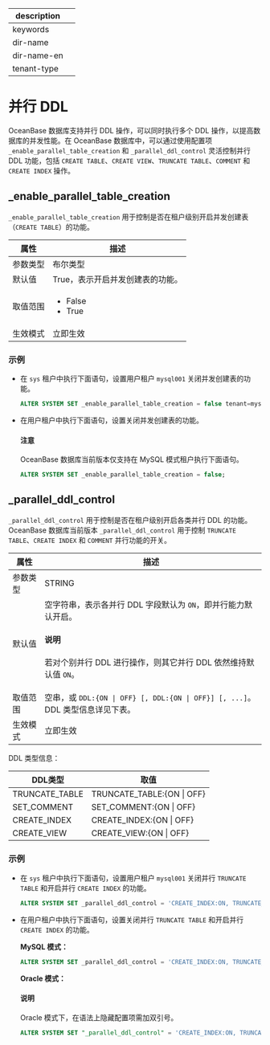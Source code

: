 |description||
|---|---|
|keywords||
|dir-name||
|dir-name-en||
|tenant-type||

# 并行 DDL

OceanBase 数据库支持并行 DDL 操作，可以同时执行多个 DDL 操作，以提高数据库的并发性能。在 OceanBase 数据库中，可以通过使用配置项 `_enable_parallel_table_creation` 和 `_parallel_ddl_control` 灵活控制并行 DDL 功能，包括 `CREATE TABLE`、`CREATE VIEW`、`TRUNCATE TABLE`、`COMMENT` 和 `CREATE INDEX` 操作。

## _enable_parallel_table_creation

`_enable_parallel_table_creation` 用于控制是否在租户级别开启并发创建表（`CREATE TABLE`）的功能。

|  **属性** |    **描述**    |
|-----------|----------------|
| 参数类型  | 布尔类型         |
| 默认值    | True，表示开启并发创建表的功能。            |
| 取值范围  | <ul><li> False   </li><li> True  </li></ul>|
| 生效模式  | 立即生效        |

### 示例

* 在 `sys` 租户中执行下面语句，设置用户租户 `mysql001` 关闭并发创建表的功能。

    ```sql
    ALTER SYSTEM SET _enable_parallel_table_creation = false tenant=mysql001;
    ```

* 在用户租户中执行下面语句，设置关闭并发创建表的功能。

    <main id="notice" type='notice'>
      <h4>注意</h4>
      <p>OceanBase 数据库当前版本仅支持在 MySQL 模式租户执行下面语句。</p>
    </main>

    ```sql
    ALTER SYSTEM SET _enable_parallel_table_creation = false;
    ```

## _parallel_ddl_control

`_parallel_ddl_control` 用于控制是否在租户级别开启各类并行 DDL 的功能。OceanBase 数据库当前版本 `_parallel_ddl_control` 用于控制 `TRUNCATE TABLE`、`CREATE INDEX` 和 `COMMENT` 并行功能的开关。

|  **属性** |    **描述**    |
|-----------|----------------|
| 参数类型  | STRING         |
| 默认值    | 空字符串，表示各并行 DDL 字段默认为 `ON`，即并行能力默认开启。 <main id="notice" type='explain'><h4>说明</h4><p>若对个别并行 DDL 进行操作，则其它并行 DDL 依然维持默认值 <code>ON</code>。</p></main> |
| 取值范围  | 空串，或 <code>DDL:{ON \| OFF} [, DDL:{ON \| OFF}] [, ...]</code>。 DDL 类型信息详见下表。 |
| 生效模式  | 立即生效        |

DDL 类型信息：

| **DDL类型** | **取值** |
|-------------|----------|
| TRUNCATE_TABLE | TRUNCATE_TABLE:{ON \| OFF} |
| SET_COMMENT    | SET_COMMENT:{ON \| OFF} |
| CREATE_INDEX   | CREATE_INDEX:{ON \| OFF} |
| CREATE_VIEW    | CREATE_VIEW:{ON \| OFF}  |

### 示例

* 在 `sys` 租户中执行下面语句，设置用户租户 `mysql001` 关闭并行 `TRUNCATE TABLE` 和开启并行 `CREATE INDEX` 的功能。

    ```sql
    ALTER SYSTEM SET _parallel_ddl_control = 'CREATE_INDEX:ON, TRUNCATE_TABLE:OFF' tenant = 'mysql001';
    ```

* 在用户租户中执行下面语句，设置关闭并行 `TRUNCATE TABLE` 和开启并行 `CREATE INDEX` 的功能。

    **MySQL 模式：**

    ```sql
    ALTER SYSTEM SET _parallel_ddl_control = 'CREATE_INDEX:ON, TRUNCATE_TABLE:OFF';
    ```

    **Oracle 模式：**

    <main id="notice" type='explain'>
      <h4>说明</h4>
      <p>Oracle 模式下，在语法上隐藏配置项需加双引号。</p>
    </main>

    ```sql
    ALTER SYSTEM SET "_parallel_ddl_control" = 'CREATE_INDEX:ON, TRUNCATE_TABLE:OFF';
    ```
